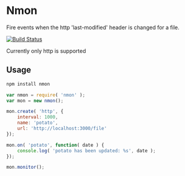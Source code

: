 # Nmon
Fire events when the http 'last-modified' header is changed for a file.

 [![Build Status](https://secure.travis-ci.org/qbit/nmon.png)](http://travis-ci.org/qbit/nmon)

 Currently only http is supported

## Usage

```javascript
npm install nmon

var nmon = require( 'nmon' );
var mon = new nmon();

mon.create( 'http', {
	interval: 1000,
	name: 'potato',
	url: 'http://localhost:3000/file'
});

mon.on( 'potato', function( date ) {
	console.log( 'potato has been updated: %s', date );
});

mon.monitor();
```
